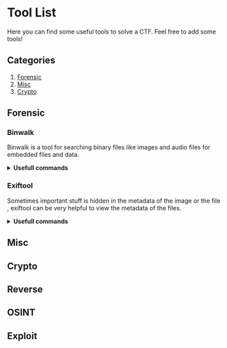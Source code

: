 # Tool List

Here you can find some useful tools to solve a CTF. Feel free to add some tools!

## Categories

1. [Forensic](#forensic)
2. [Misc](#misc)
3. [Crypto](#crypto)

## Forensic

### Binwalk

Binwalk is a tool for searching binary files like images and audio files for embedded files and data.

<details><summary><b>Usefull commands</b></summary>
    ```sh
    binwalk file        //Displays the embedded data in the given file 
    binwalk -e file     //Displays and extracts the data from the given file
    ```
</details>

### Exiftool

Sometimes important stuff is hidden in the metadata of the image or the file , exiftool can be very helpful to view the metadata of the files.

<details><summary><b>Usefull commands</b></summary>
    ```sh
    exiftool "file"     //shows the metadata of the given file
    ```
</details>

## Misc

## Crypto

## Reverse

## OSINT

## Exploit
